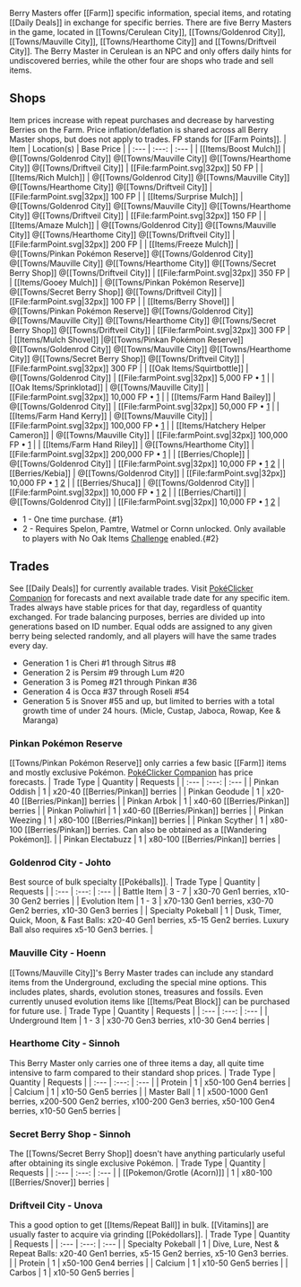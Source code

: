 Berry Masters offer [[Farm]] specific information, special items, and rotating [[Daily Deals]] in exchange for specific berries.  There are five Berry Masters in the game, located in [[Towns/Cerulean City]], [[Towns/Goldenrod City]], [[Towns/Mauville City]], [[Towns/Hearthome City]] and [[Towns/Driftveil City]].   The Berry Master in Cerulean is an NPC and only offers daily hints for undiscovered berries, while the other four are shops who trade and sell items.

## Shops
Item prices increase with repeat purchases and decrease by harvesting Berries on the Farm.  Price inflation/deflation is shared across all Berry Master shops, but does not apply to trades.  FP stands for [[Farm Points]].
| Item | Location(s) | Base Price |
| :--- | :---: | :--- |
| [[Items/Boost Mulch]] | @[[Towns/Goldenrod City]] @[[Towns/Mauville City]] @[[Towns/Hearthome City]] @[[Towns/Driftveil City]] | [[File:farmPoint.svg\|32px]] 50 FP |
| [[Items/Rich Mulch]] | @[[Towns/Goldenrod City]] @[[Towns/Mauville City]] @[[Towns/Hearthome City]] @[[Towns/Driftveil City]] | [[File:farmPoint.svg\|32px]] 100 FP |
| [[Items/Surprise Mulch]] | @[[Towns/Goldenrod City]] @[[Towns/Mauville City]] @[[Towns/Hearthome City]] @[[Towns/Driftveil City]] | [[File:farmPoint.svg\|32px]] 150 FP  |
| [[Items/Amaze Mulch]] | @[[Towns/Goldenrod City]] @[[Towns/Mauville City]] @[[Towns/Hearthome City]] @[[Towns/Driftveil City]] | [[File:farmPoint.svg\|32px]] 200 FP |
| [[Items/Freeze Mulch]] | @[[Towns/Pinkan Pokémon Reserve]] @[[Towns/Goldenrod City]] @[[Towns/Mauville City]] @[[Towns/Hearthome City]] @[[Towns/Secret Berry Shop]] @[[Towns/Driftveil City]] | [[File:farmPoint.svg\|32px]] 350 FP |
| [[Items/Gooey Mulch]] |  @[[Towns/Pinkan Pokémon Reserve]] @[[Towns/Secret Berry Shop]] @[[Towns/Driftveil City]] | [[File:farmPoint.svg\|32px]] 100 FP |
| [[Items/Berry Shovel]] | @[[Towns/Pinkan Pokémon Reserve]] @[[Towns/Goldenrod City]] @[[Towns/Mauville City]] @[[Towns/Hearthome City]] @[[Towns/Secret Berry Shop]] @[[Towns/Driftveil City]] | [[File:farmPoint.svg\|32px]] 300 FP |
| [[Items/Mulch Shovel]] |@[[Towns/Pinkan Pokémon Reserve]] @[[Towns/Goldenrod City]] @[[Towns/Mauville City]] @[[Towns/Hearthome City]] @[[Towns/Secret Berry Shop]] @[[Towns/Driftveil City]] | [[File:farmPoint.svg\|32px]] 300 FP |
| [[Oak Items/Squirtbottle]] | @[[Towns/Goldenrod City]]  | [[File:farmPoint.svg\|32px]] 5,000 FP • [1](#1) |
| [[Oak Items/Sprinklotad]] | @[[Towns/Mauville City]]  | [[File:farmPoint.svg\|32px]] 10,000 FP • [1](#1) |
| [[Items/Farm Hand Bailey]] | @[[Towns/Goldenrod City]] |  [[File:farmPoint.svg\|32px]] 50,000 FP • [1](#1) |
| [[Items/Farm Hand Kerry]] | @[[Towns/Mauville City]] |  [[File:farmPoint.svg\|32px]] 100,000 FP • [1](#1) |
| [[Items/Hatchery Helper Cameron]] | @[[Towns/Mauville City]] |  [[File:farmPoint.svg\|32px]] 100,000 FP • [1](#1) |
| [[Items/Farm Hand Riley]] | @[[Towns/Hearthome City]] |  [[File:farmPoint.svg\|32px]] 200,000 FP • [1](#1) |
| [[Berries/Chople]] | @[[Towns/Goldenrod City]] |  [[File:farmPoint.svg\|32px]] 10,000 FP • [1](#1) [2](#2) |
| [[Berries/Kebia]] | @[[Towns/Goldenrod City]] |  [[File:farmPoint.svg\|32px]] 10,000 FP • [1](#1) [2](#2) |
| [[Berries/Shuca]] | @[[Towns/Goldenrod City]] |  [[File:farmPoint.svg\|32px]] 10,000 FP • [1](#1) [2](#2) |
| [[Berries/Charti]] | @[[Towns/Goldenrod City]] |  [[File:farmPoint.svg\|32px]] 10,000 FP • [1](#1) [2](#2) |

- 1 - One time purchase. {#1}
- 2 - Requires Spelon, Pamtre, Watmel or Cornn unlocked.  Only available to players with No Oak Items [Challenge](#!Challenge_Modes) enabled.{#2}

## Trades
See [[Daily Deals]] for currently available trades.  Visit [PokéClicker Companion](https://companion.pokeclicker.com/#!Forecast/Berry/GoldenrodCity) for forecasts and next available trade date for any specific item.  Trades always have stable prices for that day, regardless of quantity exchanged.  For trade balancing purposes, berries are divided up into generations based on ID number.  Equal odds are assigned to any given berry being selected randomly, and all players will have the same trades every day.

- Generation 1 is Cheri #1 through Sitrus #8
- Generation 2 is Persim #9 through Lum #20
- Generation 3 is Pomeg #21 through Pinkan #36
- Generation 4 is Occa #37 through Roseli #54
- Generation 5 is Snover #55 and up, but limited to berries with a total growth time of under 24 hours. (Micle, Custap, Jaboca, Rowap, Kee & Maranga)

### Pinkan Pokémon Reserve
[[Towns/Pinkan Pokémon Reserve]] only carries a few basic [[Farm]] items and mostly exclusive Pokémon.  [PokéClicker Companion](https://companion.pokeclicker.com/#!Forecast/Berry/PinkanPok%C3%A9monReserve) has price forecasts.
| Trade Type | Quantity | Requests |
| :--- | :---: | :--- |
| Pinkan Oddish | 1 | x20-40 [[Berries/Pinkan]] berries |
| Pinkan Geodude | 1 | x20-40 [[Berries/Pinkan]] berries |
| Pinkan Arbok | 1 | x40-60 [[Berries/Pinkan]] berries |
| Pinkan Poliwhirl | 1 | x40-60 [[Berries/Pinkan]] berries |
| Pinkan Weezing | 1 | x80-100 [[Berries/Pinkan]] berries |
| Pinkan Scyther | 1 | x80-100 [[Berries/Pinkan]] berries. Can also be obtained as a [[Wandering Pokémon]]. |
| Pinkan Electabuzz | 1 | x80-100 [[Berries/Pinkan]] berries |

### Goldenrod City - Johto
Best source of bulk specialty [[Pokéballs]].
| Trade Type | Quantity | Requests |
| :--- | :---: | :--- |
| Battle Item | 3 - 7 | x30-70 Gen1 berries, x10-30 Gen2 berries |
| Evolution Item | 1 - 3 | x70-130 Gen1 berries, x30-70 Gen2 berries, x10-30 Gen3 berries |
| Specialty Pokeball | 1 | Dusk, Timer, Quick, Moon, & Fast Balls: x20-40 Gen1 berries, x5-15 Gen2 berries.  Luxury Ball also requires x5-10 Gen3 berries. |

### Mauville City - Hoenn
[[Towns/Mauville City]]'s Berry Master trades can include any standard items from the Underground, excluding the special mine options.  This includes plates, shards, evolution stones, treasures and fossils.  Even currently unused evolution items like [[Items/Peat Block]] can be purchased for future use.
| Trade Type | Quantity | Requests |
| :--- | :---: | :--- |
| Underground Item | 1 - 3 | x30-70 Gen3 berries, x10-30 Gen4 berries |

### Hearthome City - Sinnoh
This Berry Master only carries one of three items a day, all quite time intensive to farm compared to their standard shop prices.
| Trade Type | Quantity | Requests |
| :--- | :---: | :--- |
| Protein | 1 | x50-100 Gen4 berries |
| Calcium | 1 | x10-50 Gen5 berries |
| Master Ball | 1 | x500-1000 Gen1 berries, x200-500 Gen2 berries, x100-200 Gen3 berries, x50-100 Gen4 berries, x10-50 Gen5 berries  |

### Secret Berry Shop - Sinnoh
The [[Towns/Secret Berry Shop]] doesn't have anything particularly useful after obtaining its single exclusive Pokémon.
| Trade Type | Quantity | Requests |
| :--- | :---: | :--- |
| [[Pokemon/Grotle (Acorn)]] | 1 | x80-100 [[Berries/Snover]] berries |

### Driftveil City - Unova
This a good option to get [[Items/Repeat Ball]] in bulk.  [[Vitamins]] are usually faster to acquire via grinding [[Pokédollars]].
| Trade Type | Quantity | Requests |
| :--- | :---: | :--- |
| Specialty Pokeball | 1 | Dive, Lure, Nest & Repeat Balls: x20-40 Gen1 berries, x5-15 Gen2 berries, x5-10 Gen3 berries. |
| Protein | 1 | x50-100 Gen4 berries |
| Calcium | 1 | x10-50 Gen5 berries |
| Carbos | 1 | x10-50 Gen5 berries |
